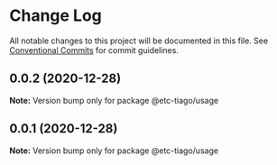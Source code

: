 # Change Log

All notable changes to this project will be documented in this file.
See [Conventional Commits](https://conventionalcommits.org) for commit guidelines.

## 0.0.2 (2020-12-28)

**Note:** Version bump only for package @etc-tiago/usage





## 0.0.1 (2020-12-28)

**Note:** Version bump only for package @etc-tiago/usage
